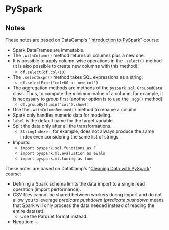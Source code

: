# PySpark

## Notes

These notes are based on DataCamp's "[Introduction to PySpark](https://www.datacamp.com/courses/introduction-to-pyspark)" course:

- Spark DataFrames are immutable.
- The `.withColumn()` method returns all columns plus a new one.
- It is possible to apply column-wise operations in the `.select()` method (it is also possible to create new columns with this method):
  - `df.select(df.col+10)`
- The `.selectExpr()` method takes SQL expressions as a string:
  - `df.selectExpr("col+60 as new_col")`
- The aggregation methods are methods of the `pyspark.sql.GroupedData` class. Thus, to compute the minimum value of a column, for example, it is necessary to _group_ first (another option is to use the `.agg()` method):
  - `df.groupBy().min("col").show()`
- Use the `.withColumnRenamed()` method to rename a column.
- Spark only handles numeric data for modeling.
- `label` is the default name for the target variable.
- Split the data only after all the transformations.
  - `StringIndexer`, for example, does not always produce the same index even considering the same list of strings.
- Imports:
  - `import pyspark.sql.functions as F`
  - `import pyspark.ml.evaluation as evals`
  - `import pyspark.ml.tuning as tune`

These notes are based on DataCamp's "[Cleaning Data with PySpark](https://www.datacamp.com/courses/cleaning-data-with-apache-spark-in-python)" course:

- Defining a Spark schema limits the data import to a single read operation (import performance).
- CSV files cannot be shared between workers during import and do not allow you to leverage _predicate pushdown_ (_predicate pushdown_ means that Spark will only process the data needed instead of reading the entire dataset).
  - Use the Parquet format instead.
- Negation: `~`.

